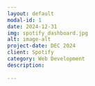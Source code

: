 ```yaml
---
layout: default
modal-id: 1
date: 2024-12-31
img: spotify_dashboard.jpg
alt: image-alt
project-date: DEC 2024
client: Spotify
category: Web Development
description: 
           
---
```


